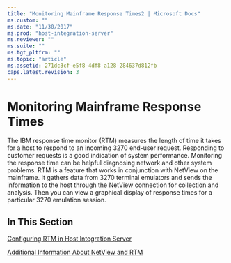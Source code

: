 ```yaml
---
title: "Monitoring Mainframe Response Times2 | Microsoft Docs"
ms.custom: ""
ms.date: "11/30/2017"
ms.prod: "host-integration-server"
ms.reviewer: ""
ms.suite: ""
ms.tgt_pltfrm: ""
ms.topic: "article"
ms.assetid: 271dc3cf-e5f8-4df8-a128-284637d812fb
caps.latest.revision: 3
---
```

# Monitoring Mainframe Response Times
The IBM response time monitor (RTM) measures the length of time it takes for a host to respond to an incoming 3270 end-user request. Responding to customer requests is a good indication of system performance. Monitoring the response time can be helpful diagnosing network and other system problems. RTM is a feature that works in conjunction with NetView on the mainframe. It gathers data from 3270 terminal emulators and sends the information to the host through the NetView connection for collection and analysis. Then you can view a graphical display of response times for a particular 3270 emulation session.  
  
## In This Section  
 [Configuring RTM in Host Integration Server](../core/configuring-rtm-in-host-integration-server2.md)  
  
 [Additional Information About NetView and RTM](../core/additional-information-about-netview-and-rtm2.md)